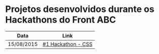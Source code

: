 # Projetos desenvolvidos durante os Hackathons do Front ABC

| Data | Link |
| ------------- | ------------- |
| 15/08/2015  | [#1 Hackathon - CSS](https://github.com/front-abc/hackathon/tree/master/Projects/20150815-Hackathon-CSS)  |
